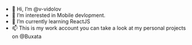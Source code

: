 - 👋 Hi, I’m @v-vidolov
- 👀 I’m interested in Mobile devlopment.
- 🌱 I’m currently learning ReactJS
- 📫 This is my work account you can take a look at my personal projects on @Buxata

<!---
v-vidolov/v-vidolov is a ✨ special ✨ repository because its `README.md` (this file) appears on your GitHub profile.
You can click the Preview link to take a look at your changes.
--->
